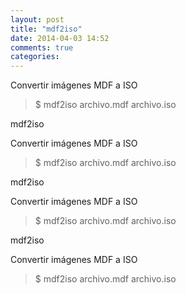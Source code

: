 ```yaml
---
layout: post
title: "mdf2iso"
date: 2014-04-03 14:52
comments: true
categories: 
---
```

Convertir imágenes MDF a ISO 

>$ mdf2iso archivo.mdf archivo.iso

mdf2iso

Convertir imágenes MDF a ISO 

>$ mdf2iso archivo.mdf archivo.iso

mdf2iso

Convertir imágenes MDF a ISO 

>$ mdf2iso archivo.mdf archivo.iso

mdf2iso

Convertir imágenes MDF a ISO 

>$ mdf2iso archivo.mdf archivo.iso

